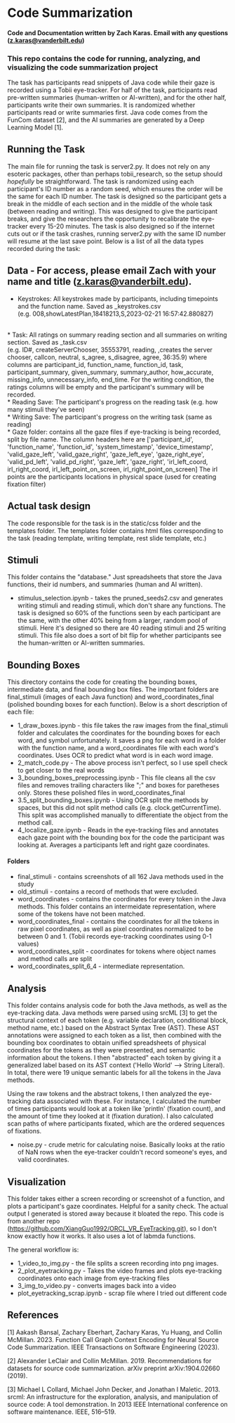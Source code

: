 # Code Summarization
#### Code and Documentation written by Zach Karas. Email with any questions (z.karas@vanderbilt.edu)
### This repo contains the code for running, analyzing, and visualizing the code summarization project
The task has participants read snippets of Java code while their gaze is recorded using a Tobii eye-tracker. For half of the task, participants read pre-written summaries (human-written or AI-written), and for the other half, participants write their own summaries. It is randomized whether participants read or write summaries first. Java code comes from the FunCom dataset [2], and the AI summaries are generated by a Deep Learning Model [1]. 

## Running the Task
The main file for running the task is server2.py. It does not rely on any esoteric packages, other than perhaps tobii_research, so the setup should *hopefully* be straightforward. The task is randomized using each participant's ID number as a random seed, which ensures the order will be the same for each ID number. The task is designed so the participant gets a break in the middle of each section and in the middle of the whole task (between reading and writing). This was designed to give the participant breaks, and give the researchers the opportunity to recalibrate the eye-tracker every 15-20 minutes. 
The task is also designed so if the internet cuts out or if the task crashes, running server2.py with the same ID number will resume at the last save point. 
Below is a list of all the data types recorded during the task:

## Data - For access, please email Zach with your name and title (z.karas@vanderbilt.edu).
* Keystrokes: All keystrokes made by participants, including timepoints and the function name. Saved as <idnum>_keystrokes.csv
</br> (e.g. 008,showLatestPlan,18418213,S,2023-02-21 16:57:42.880827)
</br>
* Task: All ratings on summary reading section and all summaries on writing section. Saved as <idnum>_task.csv
</br> (e.g. ID#,	createServerChooser, 35553791,	reading,		 ,creates the server chooser, callcon,	neutral,	s_agree,	s_disagree,	agree,	36:35.9) where columns are participant_id, function_name, function_id, task, participant_summary, given_summary, summary_author, how_accurate, missing_info, unnecessary_info, end_time. For the writing condition, the ratings columns will be empty and the participant's summary will be recorded.
</br>
* Reading Save: The participant's progress on the reading task (e.g. how many stimuli they've seen)
</br>
* Writing Save: The participant's progress on the writing task (same as reading)
</br>
* Gaze folder: contains all the gaze files if eye-tracking is being recorded, split by file name. The column headers here are ['participant_id', 'function_name', 'function_id', 'system_timestamp', 'device_timestamp', 'valid_gaze_left', 'valid_gaze_right', 'gaze_left_eye', 'gaze_right_eye', 'valid_pd_left', 'valid_pd_right', 'gaze_left', 'gaze_right', 'irl_left_coord, irl_right_coord, irl_left_point_on_screen, irl_right_point_on_screen]
The irl points are the participants locations in physical space (used for creating fixation filter)

## Actual task design
The code responsible for the task is in the static/css folder and the templates folder. The templates folder contains html files corresponding to the task (reading template, writing template, rest slide template, etc.)

## Stimuli
This folder contains the "database." Just spreadsheets that store the Java functions, their id numbers, and summaries (human and AI written). 
* stimulus_selection.ipynb - takes the pruned_seeds2.csv and generates writing stimuli and reading stimuli, which don't share any functions. The task is designed so 60% of the functions seen by each participant are the same, with the other 40% being from a larger, random pool of stimuli. Here it's designed so there are 40 reading stimuli and 25 writing stimuli. This file also does a sort of bit flip for whether participants see the human-written or AI-written summaries.

## Bounding Boxes
This directory contains the code for creating the bounding boxes, intermediate data, and final bounding box files. The important folders are final_stimuli (images of each Java function) and word_coordinates_final (polished bounding boxes for each function). Below is a short description of each file:
* 1_draw_boxes.ipynb - this file takes the raw images from the final_stimuli folder and calculates the coordinates for the bounding boxes for each word, and symbol unfortunately. It saves a png for each word in a folder with the function name, and a word_coordinates file with each word's coordinates. Uses OCR to predict what word is in each word image. 
* 2_match_code.py - The above process isn't perfect, so I use spell check to get closer to the real words
* 3_bounding_boxes_preprocessing.ipynb - This file cleans all the csv files and removes trailing characters like ";" and boxes for paretheses only. Stores these polished files in word_coordinates_final
* 3.5_split_bounding_boxes.ipynb - Using OCR split the methods by spaces, but this did not split method calls (e.g. clock.getCurrentTime). This split was accomplished manually to differentiate the object from the method call.
* 4_localize_gaze.ipynb - Reads in the eye-tracking files and annotates each gaze point with the bounding box for the code the participant was looking at. Averages a participants left and right gaze coordinates.
#### Folders
* final_stimuli - contains screenshots of all 162 Java methods used in the study
* old_stimuli - contains a record of methods that were excluded.
* word_coordinates - contains the coordinates for every token in the Java methods. This folder contains an intermeidate representation, where some of the tokens have not been matched.
* word_coordinates_final - contains the coordinates for all the tokens in raw pixel coordinates, as well as pixel coordinates normalized to be between 0 and 1. (Tobii records eye-tracking coordinates using 0-1 values)
* word_coordinates_split - coordinates for tokens where object names and method calls are split
* word_coordinates_split_6_4 - intermediate representation.

## Analysis
This folder contains analysis code for both the Java methods, as well as the eye-tracking data. Java methods were parsed using srcML [3] to get the structural context of each token (e.g. variable declaration, conditional block, method name, etc.) based on the Abstract Syntax Tree (AST). These AST annotations were assigned to each token as a list, then combined with the bounding box coordinates to obtain unified spreadsheets of physical coordinates for the tokens as they were presented, and semantic information about the tokens. I then "abstracted" each token by giving it a generalized label based on its AST context ('Hello World' --> String Literal). In total, there were 19 unique semantic labels for all the tokens in the Java methods. 

Using the raw tokens and the abstract tokens, I then analyzed the eye-tracking data associated with these. For instance, I calculated the number of times participants would look at a token like 'println' (fixation count), and the amount of time they looked at it (fixation duration). I also calculated scan paths of where participants fixated, which are the ordered sequences of fixations.
* noise.py - crude metric for calculating noise. Basically looks at the ratio of NaN rows  when the eye-tracker couldn't record someone's eyes, and valid coordinates.




## Visualization
This folder takes either a screen recording or screenshot of a function, and plots a participant's gaze coordinates. Helpful for a sanity check. The actual output I generated is stored away because it bloated the repo. This code is from another repo (https://github.com/XiangGuo1992/ORCL_VR_EyeTracking.git), so I don't know exactly how it works. It also uses a lot of labmda functions.

The general workflow is:
* 1_video_to_img.py - the file splits a screen recording into png images.  
* 2_plot_eyetracking.py - Takes the video frames and plots eye-tracking coordinates onto each image from eye-tracking files
* 3_img_to_video.py - converts images back into a video
* plot_eyetracking_scrap.ipynb - scrap file where I tried out different code

## References
[1] Aakash Bansal, Zachary Eberhart, Zachary Karas, Yu Huang, and Collin McMillan. 2023. Function Call Graph Context Encoding for Neural Source
Code Summarization. IEEE Transactions on Software Engineering (2023).

[2] Alexander LeClair and Collin McMillan. 2019. Recommendations for datasets for source code summarization. arXiv preprint arXiv:1904.02660 (2019).

[3] Michael L Collard, Michael John Decker, and Jonathan I Maletic. 2013. srcml: An infrastructure for the exploration, analysis, and manipulation of
source code: A tool demonstration. In 2013 IEEE International conference on software maintenance. IEEE, 516–519.

